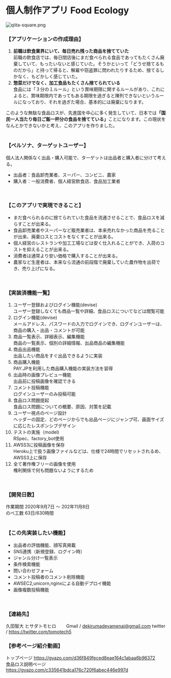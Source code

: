 # 個人制作アプリ Food Ecology
![qiita-square.png](https://qiita-image-store.s3.amazonaws.com/0/126861/90386757-fd96-8ba6-3477-485669713c55.png "qiita-square")


### 【アプリケーションの作成理由】
1. <b>前職は飲食業界にいて、毎日売れ残った商品を捨てていた</b><br>
  前職の飲食店では、毎日閉店後にまだ食べられる食品であってもたくさん廃棄していて、もったいないと感じていた。そうかといって「どうせ捨てるものだから」と持って帰ると、解雇や窃盗罪に問われたりするため、捨てるしかなく、もどかしく感じていた。<br>
2. <b>惣菜だけでなく、加工食品もたくさん捨てられている</b><br>
  食品には「３分の１ルール」という賞味期限に関するルールがあり、これによると、賞味期限内であってもある期限を過ぎると陳列できないというルールになっており、それを過ぎた場合、基本的には廃棄になります。<br>

このような無駄な食品ロスが、先進国を中心に多く発生していて、日本では<b>「国民一人当たり毎日ご飯一杯分の食品を捨てている」</b>ことになります。この現状をなんとかできないかと考え、このアプリを作りました。
<br>
<br>

### 【ペルソナ、ターゲットユーザー】
個人法人関係なく出品・購入可能で、ターゲットは出品者と購入者に分けて考える。<br>
  - 出品者：食品卸売業者、スーパー、コンビニ、農家<br>
  - 購入者：一般消費者、個人経営飲食店、食品加工業者<br>
<br>

### 【このアプリで実現できること】
  - まだ食べられるのに捨てられていた食品を流通させることで、食品ロスを減らすことが出来る。<br>
  - 食品卸売業者やスーパーなど販売業者は、本来売れなかった商品を売ることが出来、廃棄ロスとコストをなくすことが出来る。<br>
  - 個人経営のレストランや加工工場などは安く仕入れることができ、入荷のコストを抑えることが出来る。<br>
  - 消費者は通常より安い価格で購入することが出来る。<br>
  - 農家など生産者は、本来なら流通の前段階で廃棄していた農作物を出荷でき、売り上げになる。<br>
<br>

### 【実装済機能一覧】
1. ユーザー登録およびログイン機能(devise)<br>
  ユーザー登録しなくても商品一覧や詳細、食品ロスについてなどは閲覧可能<br>
2. ログイン機能(devise)<br>
  メールアドレス、パスワードの入力でログインでき、ログインユーザーは、商品の購入・出品・コメントが可能<br>
3. 商品一覧表示、詳細表示、編集機能<br>
  商品の一覧表示、個別の詳細情報、出品商品の編集機能<br>
4. 商品出品機能<br>
  出品したい商品をすぐ出品できるように実装<br>
5. 商品購入機能<br>
  PAY.JPを利用した商品購入機能の実装方法を習得<br>
6. 出品時の画像プレビュー機能<br>
  出品前に投稿画像を確認できる<br>
7. コメント投稿機能<br>
  ログインユーザーのみ投稿可能<br>
8. 食品ロス問題提起<br>
  食品ロス問題についての概要、原因、対策を記載<br>
9. ユーザー視点のページ設計<br>
  ヘッダーの固定、どのページからでも出品ページにジャンプ可、画面サイズに応じたレスポンシブデザイン<br>
10. テストの実施（model)<br>
  RSpec、factory_bot使用<br>
11. AWSS3に投稿画像を保存<br>
  Heroku上で扱う画像ファイルなどは、仕様で24時間でリセットされるめ、AWSS3上に保存<br>
12. 全て著作権フリーの画像を使用<br>
  権利関係で何も問題ないようにするため<br>
<br>

### 【開発日数】
作業期間 2020年9月7日 〜 202年11月8日<br>
のべ工数 63日/630時間<br>
<br>

### 【この先実装したい機能】
 - 出品者の評価機能、顔写真掲載<br>
 - SNS連携（新規登録、ログイン時）<br>
 - ジャンル分け一覧表示<br>
 - 条件検索機能<br>
 - 問い合わせフォーム<br>
 - コメント投稿者のコメント削除機能<br>
 - AWSEC2,unicorn,nginxによる自動デプロイ機能<br>
 - 画像複数投稿機能<br>
<br>

### 【連絡先】
久田智大 ヒサダトモヒロ   Gmail / dekirumadeyamenai@gmail.com    twitter / https://twitter.com/tomotech5<br>

### 【参考ページ紹介動画】
トップページ  https://gyazo.com/d36f849feced8eae164c1abaa6b96372<br>
食品ロス説明ページ  https://gyazo.com/c335641bdca176c720f6abec446e997d<br>